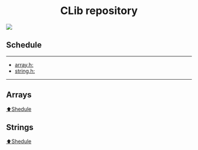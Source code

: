 <h1 align="center">CLib repository</h1>
<img src="https://i.imgur.com/TGAzySV.png"></img>

## Schedule
____
* [array.h:](https://github.com/vSEK1RO/clib/tree/main#Arrays)
* [string.h:](https://github.com/vSEK1RO/clib/tree/main#Strings)
____
## Arrays
[:arrow_up:Shedule](https://github.com/vSEK1RO/clib/tree/main#schedule)
## Strings
[:arrow_up:Shedule](https://github.com/vSEK1RO/clib/tree/main#schedule)